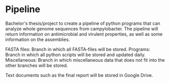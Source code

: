 # Pipeline
Bachelor's thesis/project to create a pipeline of python programs that can analyze whole genome sequences from campylobacter. The pipeline will return information on antimicrobial and virulent properties, as well as some information on the assemblies.

FASTA files: Branch in which all FASTA-files will be stored.
Programs: Branch in which all python scripts will be stored and updated daily.
Miscellaneous: Branch in which miscellaneous data that does not fit into the other branches will be stored.

Text documents such as the final report will be stored in Google Drive.
